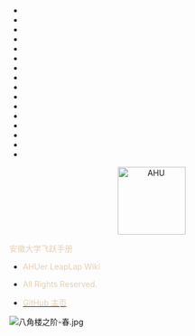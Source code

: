 * ⠀
* ⠀
* ⠀
* ⠀⠀
* 
* ⠀⠀
* ⠀
* ⠀
* ⠀
* ⠀
* ⠀
* ⠀
* ⠀⠀
* ⠀
* ⠀
* ⠀


<p align="center">
  <a href="https://github.com/AHUer-LeapLap/Impart-Inherit">
    <img alt="AHU" src="_media/AHU-logo-夏.jpg" height="120">
  </a>
</p>

<middle><font color="E4CFB4">安徽大学飞跃手册</font></middle>

- <font color="E4CFB4">AHUer LeapLap Wiki</font>

- <font color="E4CFB4">All Rights Reserved.</font>

- [<font color="E4CFB4">GitHub 主页</font>](https://github.com/AHUer-LeapLap/Impart-Inherit)

![八角楼之阶-春.jpg](https://i.loli.net/2021/03/30/ceNwDjFxJ4tagHl.jpg)



